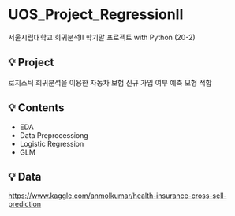 # UOS_Project_RegressionII
서울시립대학교 회귀분석II 학기말 프로젝트 with Python (20-2)


## 💡 Project
로지스틱 회귀분석을 이용한 자동차 보험 신규 가입 여부 예측 모형 적합

## 💡 Contents
* EDA
* Data Preprocessiong
* Logistic Regression 
* GLM 

## 💡 Data 
https://www.kaggle.com/anmolkumar/health-insurance-cross-sell-prediction
